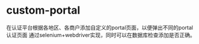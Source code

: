 # custom-portal
在认证平台根据各地区、各商户添加自定义的portal页面，以便弹出不同的portal认证页面
通过selenium+webdriver实现，同时可以在数据库检查添加是否正确。
